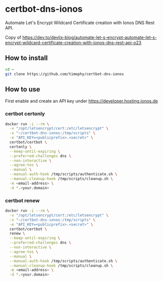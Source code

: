 # certbot-dns-ionos

Automate Let's Encrypt Wildcard Certificate creation with Ionos DNS Rest API.

Copy of https://dev.to/devlix-blog/automate-let-s-encrypt-automate-let-s-encrypt-wildcard-certificate-creation-with-ionos-dns-rest-api-o23

## How to install

```bash
cd ~
git clone https://github.com/timephy/certbot-dns-ionos
```

## How to use

First enable and create an API key under https://developer.hosting.ionos.de

### certbot certonly

```bash
docker run -i --rm \
  -v "/opt/letsencrypt/cert:/etc/letsencrypt" \
  -v "~/certbot-dns-ionos:/tmp/scripts" \
  -e "API_KEY=<publicprefix>.<secret>" \
  certbot/certbot \
  certonly \
  --keep-until-expiring \
  --preferred-challenges dns \
  --non-interactive \
  --agree-tos \
  --manual \
  --manual-auth-hook /tmp/scripts/authenticate.sh \
  --manual-cleanup-hook /tmp/scripts/cleanup.sh \
  -m <email-address> \
  -d *.<your.domain>
```

### certbot renew

```bash
docker run -i --rm \
  -v "/opt/letsencrypt/cert:/etc/letsencrypt" \
  -v "~/certbot-dns-ionos:/tmp/scripts" \
  -e "API_KEY=<publicprefix>.<secret>" \
  certbot/certbot \
  renew \
  --keep-until-expiring \
  --preferred-challenges dns \
  --non-interactive \
  --agree-tos \
  --manual \
  --manual-auth-hook /tmp/scripts/authenticate.sh \
  --manual-cleanup-hook /tmp/scripts/cleanup.sh \
  -m <email-address> \
  -d *.<your.domain>
```
